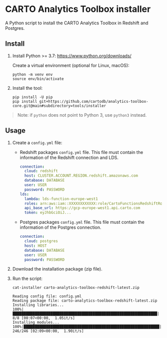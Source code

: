 # CARTO Analytics Toolbox installer

A Python script to install the CARTO Analytics Toolbox in Redshift and Postgres.

## Install

1. Install Python >= 3.7: https://www.python.org/downloads/

    Create a virtual environment (optional for Linux, macOS):

    ```
    python -m venv env
    source env/bin/activate
    ```

2. Install the tool:

    ```
    pip install -U pip
    pip install git+https://github.com/cartodb/analytics-toolbox-core.git@main#subdirectory=tools/installer
    ```

> Note: if `python` does not point to Python 3, use `python3` instead.

## Usage

1. Create a `config.yml` file:

    - Redshift packages `config.yml` file. This file must contain the information of the Redshift connection and LDS.
        ```yml
        connection:
          cloud: redshift
          host: CLUSTER.ACCOUNT.REGION.redshift.amazonaws.com
          database: DATABASE
          user: USER
          password: PASSWORD
        lds:
          lambda: lds-function-europe-west1
          roles: arn:aws:iam::XXXXXXXXXXXX:role/CartoFunctionsRedshiftRole,arn:aws:iam::000955892807:role/CartoFunctionsRole
          api_base_url: https://gcp-europe-west1.api.carto.com
          token: eyJhbGciOiJ...
        ```

    - Postgres packages `config.yml` file. This file must contain the information of the Postgres connection.
        ```yml
        connection:
          cloud: postgres
          host: HOST
          database: DATABASE
          user: USER
          password: PASSWORD
        ```

2. Download the installation package (zip file).

3. Run the script:

    ```
    cat-installer carto-analytics-toolbox-redshift-latest.zip
    ```

    ```
    Reading config file: config.yml
    Reading package file: carto-analytics-toolbox-redshift-latest.zip
    Installing libraries...
    100%|█████████████████████████████████████████████████████████████████| 8/8 [00:07<00:00,  1.05it/s]
    Installing modules...
    100%|█████████████████████████████████████████████████████████████| 246/246 [02:09<00:00,  1.90it/s]
    ```
